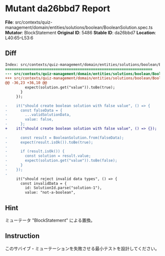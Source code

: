 # Mutant da26bbd7 Report

**File**: src/contexts/quiz-management/domain/entities/solutions/boolean/BooleanSolution.spec.ts
**Mutator**: BlockStatement
**Original ID**: 5486
**Stable ID**: da26bbd7
**Location**: L40:65–L53:6

## Diff

```diff
Index: src/contexts/quiz-management/domain/entities/solutions/boolean/BooleanSolution.spec.ts
===================================================================
--- src/contexts/quiz-management/domain/entities/solutions/boolean/BooleanSolution.spec.ts	original
+++ src/contexts/quiz-management/domain/entities/solutions/boolean/BooleanSolution.spec.ts	mutated #5486
@@ -36,23 +36,10 @@
         expect(solution.get("value")).toBe(true);
       }
     });
 
-    it("should create boolean solution with false value", () => {
-      const falseData = {
-        ...validSolutionData,
-        value: false,
-      };
+    it("should create boolean solution with false value", () => {});
 
-      const result = BooleanSolution.from(falseData);
-      expect(result.isOk()).toBe(true);
-
-      if (result.isOk()) {
-        const solution = result.value;
-        expect(solution.get("value")).toBe(false);
-      }
-    });
-
     it("should reject invalid data types", () => {
       const invalidData = {
         id: SolutionId.parse("solution-1"),
         value: "not-a-boolean",
```

## Hint

ミューテータ "BlockStatement" による置換。

## Instruction

このサバイブ・ミューテーションを失敗させる最小テストを設計してください。
